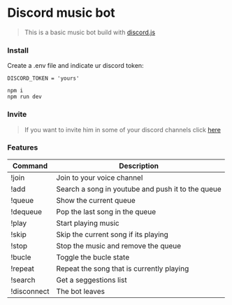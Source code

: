 # Discord music bot

>This is a basic music bot build with [discord.js](https://discord.js.org/#/) 

### Install

Create a .env file and indicate ur discord token:
```
DISCORD_TOKEN = 'yours'
```

```
npm i
npm run dev
```

### Invite

> If you want to invite him in some of your discord channels click [here](https://discord.com/oauth2/authorize?client_id=749179228125134919&scope=bot&permissions=8)

### Features

| Command | Description |
| ------- | ---------  |
| !join   | Join to your voice channel |
| !add   | Search a song in youtube and push it to the queue |
| !queue   | Show the current queue |
| !dequeue   | Pop the last song in the queue |
| !play   | Start playing music |
| !skip   | Skip the current song if its playing |
| !stop   | Stop the music and remove the queue |
| !bucle   | Toggle the bucle state |
| !repeat   | Repeat the song that is currently playing |
| !search   | Get a seggestions list |
| !disconnect   | The bot leaves |
